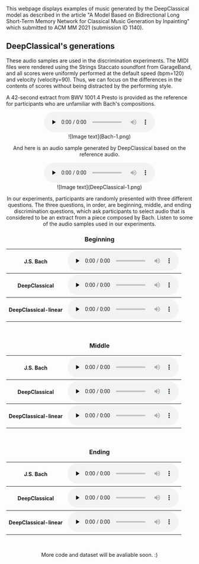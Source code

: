 This webpage displays examples of music generated by the DeepClassical model as described in the article "A Model Based on Bidirectional Long Short-Term Memory Network for Classical Music Generation by Inpainting" which submitted to ACM MM 2021 (submission ID 1140).

## DeepClassical's generations

These audio samples are used in the discrimination experiments. The MIDI files were rendered using the Strings Staccato soundfont from GarageBand, and all scores were uniformly performed at the default speed (bpm=120) and velocity (velocity=90). Thus, we can focus on the differences in the contents of scores without being distracted by the performing style.


A 42-second extract from BWV 1001.4 Presto is provided as the reference for participants who are unfamiliar with Bach's compositions. 

<div align=center>
    <audio id="audio" controls="" preload="none">
    <source id="mp3" src="Re_Bach.mp3">
    </audio>
</div>

<div align=center>
    ![Image text](Bach-1.png)
<div>

And here is an audio sample generated by DeepClassical based on the reference audio.


<div align=center>
    <audio id="audio" controls="" preload="none">
    <source id="mp3" src="Re_DC.mp3">
    </audio>
</div>

<div align=center>
    ![Image text](DeepClassical-1.png)
</div>

In our experiments, participants are randomly presented with three different questions. The three questions, in order, are beginning, middle, and ending discrimination questions, which ask participants to select audio that is considered to be an extract from a piece composed by Bach. Listen to some of the audio samples used in our experiments.

### Beginning

<table>
    <tr>
        <th>J.S. Bach</th>
        <th><audio id="audio" controls="" preload="none">
            <source id="mp3" src="Q1_Bach.mp3">
            </audio></th>
    </tr>
    <tr>
        <th>DeepClassical</th>
        <th><audio id="audio" controls="" preload="none">
            <source id="mp3" src="Q1_DC.mp3">
            </audio></th>
    </tr>
    <tr>
        <th>DeepClassical-linear</th>
        <th><audio id="audio" controls="" preload="none">
            <source id="mp3" src="Q1_DCL.mp3">
            </audio></th>
    </tr>
</table>

<br> 

### Middle

<table>
    <tr>
        <th>J.S. Bach</th>
        <th><audio id="audio" controls="" preload="none">
            <source id="mp3" src="Q2_Bach.mp3">
            </audio></th>
    </tr>
    <tr>
        <th>DeepClassical</th>
        <th><audio id="audio" controls="" preload="none">
            <source id="mp3" src="Q2_DC.mp3">
            </audio></th>
    </tr>
    <tr>
        <th>DeepClassical-linear</th>
        <th><audio id="audio" controls="" preload="none">
            <source id="mp3" src="Q2_DCL.mp3">
            </audio></th>
    </tr>
</table>

<br>

### Ending

<table>
    <tr>
        <th>J.S. Bach</th>
        <th><audio id="audio" controls="" preload="none">
            <source id="mp3" src="Q3_Bach.mp3">
            </audio></th>
    </tr>
    <tr>
        <th>DeepClassical</th>
        <th><audio id="audio" controls="" preload="none">
            <source id="mp3" src="Q3_DC.mp3">
            </audio></th>
    </tr>
    <tr>
        <th>DeepClassical-linear</th>
        <th><audio id="audio" controls="" preload="none">
            <source id="mp3" src="Q3_DCL.mp3">
            </audio></th>
    </tr>
</table>

<br>

More code and dataset will be avaliable soon. :)

